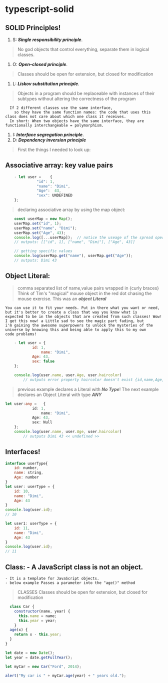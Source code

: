 # typescript-solid
## SOLID Principles!

1. S: ***Single responsibility principle***. 
> No god objects that control everything, separate them in logical classes.

1. O: ***Open–closed principle***. 
> Classes should be open for extension, but closed for modification

1. L: ***Liskov substitution principle***. 
> Objects in a program should be replaceable with instances of their subtypes without altering the correctness of the program
  ```
	If 2 different classes use the same interface, 
	  so they have the same function names: the code that uses this class does not care about which one class it receives. 
	In short: When two objects have the same interface, they are functionally interchangeable = polymorphism.
  ```
1. I: ***Interface segregation principle***. 
1. D: ***Dependency inversion principle***

> First the things I needed to look up:

## Associative array: key value pairs
```Javascript	
	- let user = 	{
			  "id": 1,
			  "name": "Dimi",
			  "Age":  43,
			  "sex": UNDEFINED
	};
```
> declaring associative array by using the map object:
```Javascript
	const userMap = new Map();
	userMap.set("id", 1);
	userMap.set("name", "Dimi");
	userMap.set("Age", 43);
	console.log([...userMap]);	// notice the useage of the spread operator...
	// outputs: [["id", 1], ["name", "Dimi"], ["Age", 43]]

	// getting specific values 
	console.log(userMap.get("name"), userMap.get("Age"));
	// outputs: Dimi 43
```

## Object Literal: 
> comma separated list of name,value pairs wrapped in {curly braces} Think of Tim's "magical" mouse object in the red dot chasing the mouse exercise. This was an ***object Literal***

```quote
You can use it to fit your needs. Put in there what you want or need, but it's better to create a class that way you know what is
expected to be in the objects that are created from such classes! Wow! I get this now! a Little sad to see the magic part fading, but
i'm gaining the awesome superpowers to unlock the mysteries of the universe by knowing this and being able to apply this to my own 
code problems! 
```
    
```Javascript
	- let user = {
			id: 1,
    			name: "Dimi",
			Age: 43,
			sex: false
	};

	console.log(user.name, user.Age, user.haircolor)
		// outputs error property haircolor doesn't exist {id,name,Age,sex...}
```
> previous example declares a Literal with ***No Type***!
> The next example declares an Object Literal with type ***ANY***

```Typescript
let user:any =   {
			id: 1,
    			name: "Dimi",
			Age: 43,
			sex: Null
	};
	console.log(user.name, user.Age, user.haircolor)
		// outputs Dimi 43 << undefined >>
```
## Interfaces!
```javascript
interface userType{
	id: number,
	name: string,
	Age: number
}
let user: userType = {
	id: 10,
	name: "Dimi",
	Age: 43
}
console.log(user.id);
// 10

let user1: userType = {
	id: 11,
	name: "Dimi",
	Age: 43
}
console.log(user.id);
// 11
```



## Class: 	- A JavaScript class is not an object.
	- It is a template for JavaScript objects.
	- below example Passes a parameter into the "age()" method
> CLASSES
Classes should be open for extension, but closed for modification
```Javascript
  class Car {
    constructor(name, year) {
      this.name = name;
      this.year = year;
    }
  age(x) {
    return x - this.year;
  }
}

let date = new Date();
let year = date.getFullYear();

let myCar = new Car("Ford", 2014);

alert("My car is " + myCar.age(year) + " years old.");
```
